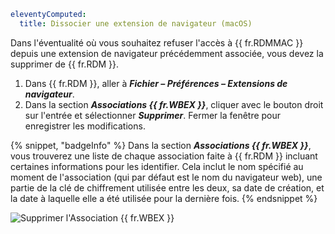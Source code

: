 ```yaml
eleventyComputed:
  title: Dissocier une extension de navigateur (macOS)
```
Dans l'éventualité où vous souhaitez refuser l'accès à {{ fr.RDMMAC }} depuis une extension de navigateur précédemment associée, vous devez la supprimer de {{ fr.RDM }}.

1. Dans {{ fr.RDM }}, aller à ***Fichier – Préférences – Extensions de navigateur***.
1. Dans la section ***Associations {{ fr.WBEX }}***, cliquer avec le bouton droit sur l'entrée et sélectionner ***Supprimer***. Fermer la fenêtre pour enregistrer les modifications.

{% snippet, "badgeInfo" %}
Dans la section ***Associations {{ fr.WBEX }}***, vous trouverez une liste de chaque association faite à {{ fr.RDM }} incluant certaines informations pour les identifier. Cela inclut le nom spécifié au moment de l'association (qui par défaut est le nom du navigateur web), une partie de la clé de chiffrement utilisée entre les deux, sa date de création, et la date à laquelle elle a été utilisée pour la dernière fois.
{% endsnippet %}

![Supprimer l'Association {{ fr.WBEX }}](https://cdnweb.devolutions.net/docs/docs_en_rdm_mac_Dwl4061.png)
